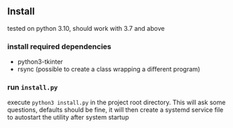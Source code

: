 
## Install

tested on python 3.10, should work with 3.7 and above

### install required dependencies
- python3-tkinter
- rsync (possible to create a class wrapping a different program)

### run `install.py`
execute `python3 install.py` in the project root directory. This will ask some questions, defaults should be fine, it will then create a systemd service file to autostart the utility after system startup



